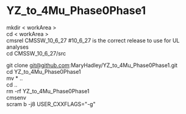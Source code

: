 # YZ_to_4Mu_Phase0Phase1


mkdir < workArea >  
cd < workArea >  
cmsrel CMSSW_10_6_27 #10_6_27 is the correct release to use for UL analyses    
cd CMSSW_10_6_27/src  
  
git clone git@github.com:MaryHadley/YZ_to_4Mu_Phase0Phase1.git  
cd YZ_to_4Mu_Phase0Phase1  
mv * ..  
cd ..  
rm -rf YZ_to_4Mu_Phase0Phase1  
cmsenv  
scram b -j8 USER_CXXFLAGS="-g"  

